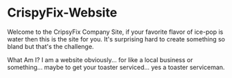 # CrispyFix-Website

Welcome to the CripsyFix Company Site, if your favorite flavor of ice-pop is water then this is the site for you.
It's surprising hard to create something so bland but that's the challenge.

What Am I?
I am a website obviously... for like a local business or something... maybe to get your toaster serviced... yes a toaster serviceman.
